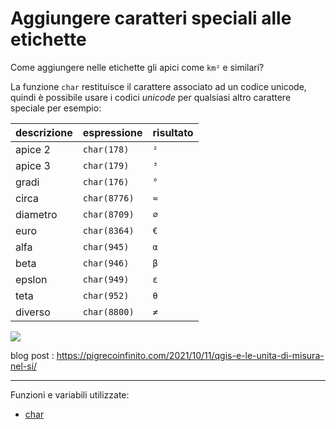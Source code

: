 # Aggiungere caratteri speciali alle etichette

Come aggiungere nelle etichette gli apici come `km²` e similari?

La funzione `char` restituisce il carattere associato ad un codice unicode, quindi è possibile usare i codici _unicode_ per qualsiasi altro carattere speciale per esempio:

descrizione | espressione  | risultato
------------|--------------|----------
apice 2     | `char(178)`  | `²`
apice 3     | `char(179)`  | `³`
gradi       | `char(176)`  | `°`
circa       | `char(8776)` | `≈`
diametro    | `char(8709)` | `∅`
euro        | `char(8364)` | `€`
alfa        | `char(945)`  | `α`
beta        | `char(946)`  | `β`
epslon      | `char(949)`  | `ε`
teta        | `char(952)`  | `θ`
diverso     | `char(8800)` | `≠`


![](https://pigrecoinfinito.files.wordpress.com/2021/10/image-1.png)


blog post : <https://pigrecoinfinito.com/2021/10/11/qgis-e-le-unita-di-misura-nel-si/>

---

Funzioni e variabili utilizzate:

* [char](../gr_funzioni/stringhe_di_testo/stringhe_di_testo_unico/#char)